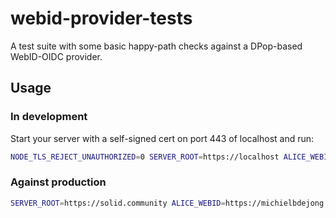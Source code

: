 # webid-provider-tests
A test suite with some basic happy-path checks against a DPop-based WebID-OIDC provider.

## Usage
### In development
Start your server with a self-signed cert on port 443 of localhost and run:
```sh
NODE_TLS_REJECT_UNAUTHORIZED=0 SERVER_ROOT=https://localhost ALICE_WEBID=https://localhost/profile/card#me npm run jest
```

### Against production
```sh
SERVER_ROOT=https://solid.community ALICE_WEBID=https://michielbdejong.solid.community/profile/card#me npm run jest
```